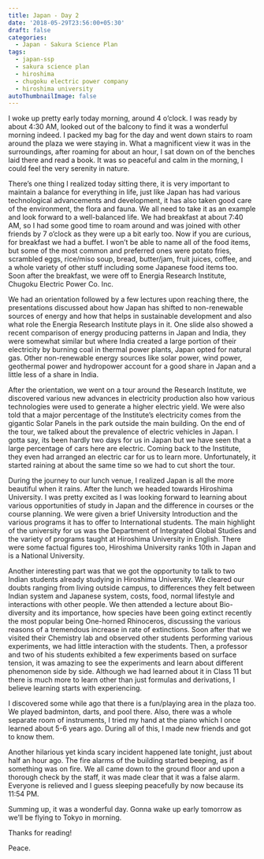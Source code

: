 ```yaml
---
title: Japan - Day 2
date: '2018-05-29T23:56:00+05:30'
draft: false
categories:
  - Japan - Sakura Science Plan
tags:
  - japan-ssp
  - sakura science plan
  - hiroshima
  - chugoku electric power company
  - hiroshima university
autoThumbnailImage: false
---
```



I woke up pretty early today morning, around 4 o’clock. I was ready by about 4:30 AM, looked out of the balcony to find it was a wonderful morning indeed. I packed my bag for the day and went down stairs to roam around the plaza we were staying in. What a magnificent view it was in the surroundings, after roaming for about an hour, I sat down on of the benches laid there and read a book. It was so peaceful and calm in the morning, I could feel the very serenity in nature. 

There’s one thing I realized today sitting there, it is very important to maintain a balance for everything in life, just like Japan has had various technological advancements and development, it has also taken good care of the environment, the flora and fauna. We all need to take it as an example and look forward to a well-balanced life. We had breakfast at about 7:40 AM, so I had some good time to roam around and was joined with other friends by 7 o’clock as they were up a bit early too. Now if you are curious, for breakfast we had a buffet. I won’t be able to name all of the food items, but some of the most common and preferred ones were potato fries, scrambled eggs, rice/miso soup, bread, butter/jam, fruit juices, coffee, and a whole variety of other stuff including some Japanese food items too. Soon after the breakfast, we were off to Energia Research Institute, Chugoku Electric Power Co. Inc.

We had an orientation followed by a few lectures upon reaching there, the presentations discussed about how Japan has shifted to non-renewable sources of energy and how that helps in sustainable development and also what role the Energia Research Institute plays in it. One slide also showed a recent comparison of energy producing patterns in Japan and India, they were somewhat similar but where India created a large portion of their electricity by burning coal in thermal power plants, Japan opted for natural gas. Other non-renewable energy sources like solar power, wind power, geothermal power and hydropower account for a good share in Japan and a little less of a share in India.

After the orientation, we went on a tour around the Research Institute, we discovered various new advances in electricity production also how various technologies were used to generate a higher electric yield. We were also told that a major percentage of the Institute’s electricity comes from the gigantic Solar Panels in the park outside the main building. On the end of the tour, we talked about the prevalence of electric vehicles in Japan. I gotta say, its been hardly two days for us in Japan but we have seen that a large percentage of cars here are electric. Coming back to the Institute, they even had arranged an electric car for us to learn more. Unfortunately, it started raining at about the same time so we had to cut short the tour. 

During the journey to our lunch venue, I realized Japan is all the more beautiful when it rains. After the lunch we headed towards Hiroshima University. I was pretty excited as I was looking forward to learning about various opportunities of study in Japan and the difference in courses or the course planning. We were given a brief University Introduction and the various programs it has to offer to International students. The main highlight of the university for us was the Department of Integrated Global Studies and the variety of programs taught at Hiroshima University in English. There were some factual figures too, Hiroshima University ranks 10th in Japan and is a National University. 

Another interesting part was that we got the opportunity to talk to two Indian students already studying in Hiroshima University. We cleared our doubts ranging from living outside campus, to differences they felt between Indian system and Japanese system, costs, food, normal lifestyle and interactions with other people. We then attended a lecture about Bio-diversity and its importance, how species have been going extinct recently the most popular being One-horned Rhinoceros, discussing the various reasons of a tremendous increase in rate of extinctions. Soon after that we visited their Chemistry lab and observed other students performing various experiments, we had little interaction with the students. Then, a professor and two of his students exhibited a few experiments based on surface tension, it was amazing to see the experiments and learn about different phenomenon side by side. Although we had learned about it in Class 11 but there is much more to learn other than just formulas and derivations, I believe learning starts with experiencing.

I discovered some while ago that there is a fun/playing area in the plaza too. We played badminton, darts, and pool there. Also, there was a whole separate room of instruments, I tried my hand at the piano which I once learned about 5-6 years ago. During all of this, I made new friends and got to know them. 

Another hilarious yet kinda scary incident happened late tonight, just about half an hour ago. The fire alarms of the building started beeping, as if something was on fire. We all came down to the ground floor and upon a thorough check by the staff, it was made clear that it was a false alarm. Everyone is relieved and I guess sleeping peacefully by now because its 11:54 PM.

Summing up, it was a wonderful day. Gonna wake up early tomorrow as we’ll be flying to Tokyo in morning.

Thanks for reading!

Peace.
